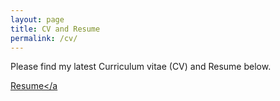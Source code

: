 ```yaml
---
layout: page
title: CV and Resume
permalink: /cv/
---
```

Please find my latest Curriculum vitae (CV) and Resume below. 

<a href="/images/Laura Kneale Resume.pdf" target="_blank">Resume</a
